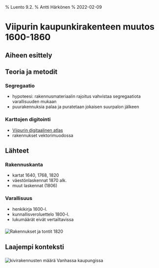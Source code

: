 % Luento 9.2.
% Antti Härkönen
% 2022-02-09

# Viipurin kaupunkirakenteen muutos 1600-1860

## Aiheen esittely

## Teoria ja metodit

### Segregaatio

- hypoteesi: rakennusmateriaalin rajoitus vahvistaa segregaatiota varallisuuden mukaan
- puurakennuksia palaa ja puratetaan jokaisen suurpalon jälkeen

### Karttojen digitointi

- [Viipurin digitaalinen atlas](https://arcg.is/0qbqzC0)
- rakennukset vektorimuodossa

## Lähteet

### Rakennuskanta

- kartat 1640, 1768, 1820
- väestönlaskennat 1870 alk.
- muut laskennat (1806)

### Varallisuus

- henkikirja 1600-l.
- kunnallisveroluettelo 1800-l.
- lukumäärät eivät vertailtavissa

###

![Rakennukset ja tontit 1820](grundritning1820color.jpg)

## Laajempi konteksti

###

![kivirakennusten määrä Vanhassa kaupungissa](kivirakennukset.png)
